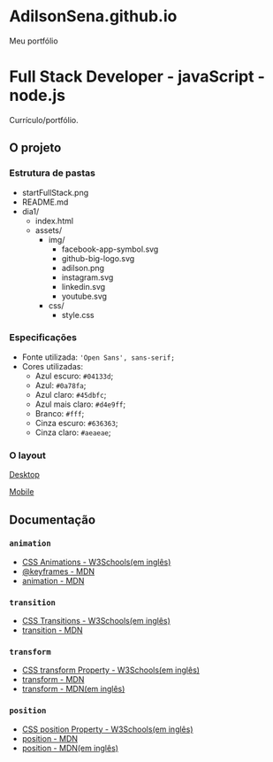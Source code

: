 # AdilsonSena.github.io
Meu portfólio
# Full Stack Developer - javaScript - node.js

Currículo/portfólio.

## O projeto

### Estrutura de pastas

- startFullStack.png
- README.md
- dia1/
    - index.html
    - assets/
        - img/
            - facebook-app-symbol.svg
            - github-big-logo.svg
            - adilson.png
            - instagram.svg
            - linkedin.svg
            - youtube.svg
        - css/
            - style.css

### Especificações

- Fonte utilizada: `'Open Sans', sans-serif;`
- Cores utilizadas:
    - Azul escuro: `#04133d`;
    - Azul: `#0a78fa`;
    - Azul claro: `#45dbfc`;
    - Azul mais claro: `#d4e9ff`;
    - Branco: `#fff`;
    - Cinza escuro: `#636363`;
    - Cinza claro: `#aeaeae`;

### O layout

[Desktop](./sejaa_startnaminha_carreira.png)

[Mobile](./sejaa_startnaminha_carreira-mobile.png)

## Documentação

### `animation`

- [CSS Animations - W3Schools(em inglês)](https://www.w3schools.com/css/css3_animations.asp)
- [@keyframes - MDN](https://developer.mozilla.org/pt-BR/docs/Web/CSS/@keyframes)
- [animation - MDN](https://developer.mozilla.org/pt-BR/docs/Web/CSS/animation)

### `transition`

- [CSS Transitions - W3Schools(em inglês)](https://www.w3schools.com/css/css3_transitions.asp)
- [transition - MDN](https://developer.mozilla.org/pt-BR/docs/Web/CSS/transition)

### `transform`

- [CSS transform Property - W3Schools(em inglês)](https://www.w3schools.com/cssref/css3_pr_transform.asp)
- [transform - MDN](https://developer.mozilla.org/pt-BR/docs/Web/CSS/transform)
- [transform - MDN(em inglês)](https://developer.mozilla.org/en-US/docs/Web/CSS/transform)

### `position`

- [CSS position Property - W3Schools(em inglês)](https://www.w3schools.com/cssref/pr_class_position.asp)
- [position - MDN](https://developer.mozilla.org/pt-BR/docs/Web/CSS/position)
- [position - MDN(em inglês)](https://developer.mozilla.org/pt-BR/docs/Web/CSS/position)
